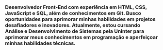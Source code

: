 ### Desenvolvedor Front-End com experiência em HTML, CSS, JavaScript e SQL, além de conhecimentos em Git. Busco oportunidades para aprimorar minhas habilidades em projetos desafiadores e inovadores. Atualmente, estou cursando Análise e Desenvolvimento de Sistemas pela Uninter para aprimorar meus conhecimentos em programação e aperfeiçoar minhas habilidades técnicas.

<!--
**Peumariano/Peumariano** is a ✨ _special_ ✨ repository because its `README.md` (this file) appears on your GitHub profile.

Here are some ideas to get you started:

- 🔭 I’m currently working on ...
- 🌱 I’m currently learning ...
- 👯 I’m looking to collaborate on ...
- 🤔 I’m looking for help with ...
- 💬 Ask me about ...
- 📫 How to reach me: ...
- 😄 Pronouns: ...
- ⚡ Fun fact: ...
-->
